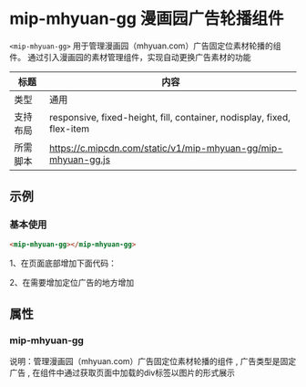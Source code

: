 # mip-mhyuan-gg 漫画园广告轮播组件

`<mip-mhyuan-gg>` 用于管理漫画园（mhyuan.com）广告固定位素材轮播的组件。 通过引入漫画园的素材管理组件，实现自动更换广告素材的功能

标题|内容
----|----
类型|通用
支持布局|responsive, fixed-height, fill, container, nodisplay, fixed, flex-item
所需脚本|https://c.mipcdn.com/static/v1/mip-mhyuan-gg/mip-mhyuan-gg.js

## 示例

### 基本使用

```html
<mip-mhyuan-gg></mip-mhyuan-gg>
```

1、在页面底部增加下面代码：
<script src="https://c.mipcdn.com/static/v1/mip-mhyuan-gg/mip-mhyuan-gg.js"></script>
<mip-mhyuan-gg></mip-mhyuan-gg>
2、在需要增加定位广告的地方增加
<div class="a-mhyuan" data-name="name1"></div>


## 属性
### mip-mhyuan-gg
说明：管理漫画园（mhyuan.com）广告固定位素材轮播的组件 , 广告类型是固定广告 , 在组件中通过获取页面中加载的div标签以图片的形式展示
